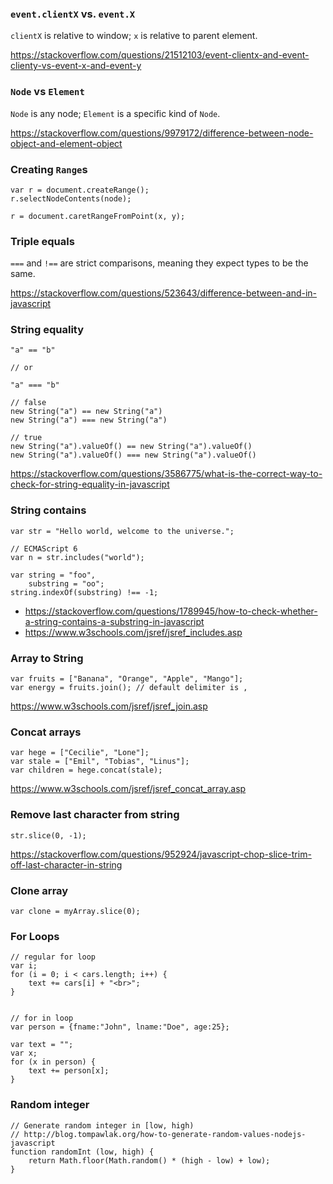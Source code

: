 ### `event.clientX` vs. `event.X`

`clientX` is relative to window; `x` is relative to parent element.

https://stackoverflow.com/questions/21512103/event-clientx-and-event-clienty-vs-event-x-and-event-y


### `Node` vs `Element`

`Node` is any node; `Element` is a specific kind of `Node`.

https://stackoverflow.com/questions/9979172/difference-between-node-object-and-element-object


### Creating `Range`s

```
var r = document.createRange();
r.selectNodeContents(node);

r = document.caretRangeFromPoint(x, y);
```


### Triple equals

`===` and `!==` are strict comparisons, meaning they expect types to be the same.

https://stackoverflow.com/questions/523643/difference-between-and-in-javascript


### String equality

```
"a" == "b"

// or

"a" === "b"

// false
new String("a") == new String("a")
new String("a") === new String("a")

// true
new String("a").valueOf() == new String("a").valueOf()
new String("a").valueOf() === new String("a").valueOf()
```

https://stackoverflow.com/questions/3586775/what-is-the-correct-way-to-check-for-string-equality-in-javascript


### String contains

```
var str = "Hello world, welcome to the universe.";

// ECMAScript 6
var n = str.includes("world");

var string = "foo",
    substring = "oo";
string.indexOf(substring) !== -1;
```

* https://stackoverflow.com/questions/1789945/how-to-check-whether-a-string-contains-a-substring-in-javascript
* https://www.w3schools.com/jsref/jsref_includes.asp


### Array to String

```
var fruits = ["Banana", "Orange", "Apple", "Mango"];
var energy = fruits.join(); // default delimiter is ,
```
https://www.w3schools.com/jsref/jsref_join.asp


### Concat arrays

```
var hege = ["Cecilie", "Lone"];
var stale = ["Emil", "Tobias", "Linus"];
var children = hege.concat(stale);
```
https://www.w3schools.com/jsref/jsref_concat_array.asp


### Remove last character from string

```
str.slice(0, -1);
```

https://stackoverflow.com/questions/952924/javascript-chop-slice-trim-off-last-character-in-string


### Clone array

```
var clone = myArray.slice(0);
```


### For Loops

```
// regular for loop
var i;
for (i = 0; i < cars.length; i++) {
    text += cars[i] + "<br>";
}


// for in loop
var person = {fname:"John", lname:"Doe", age:25};

var text = "";
var x;
for (x in person) {
    text += person[x];
}
```


### Random integer

```
// Generate random integer in [low, high)
// http://blog.tompawlak.org/how-to-generate-random-values-nodejs-javascript
function randomInt (low, high) {
    return Math.floor(Math.random() * (high - low) + low);
}
```